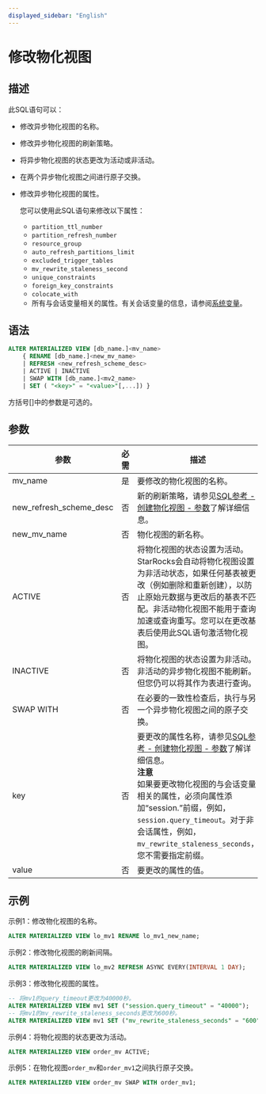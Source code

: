 ```yaml
---
displayed_sidebar: "English"
---
```


# 修改物化视图

## 描述

此SQL语句可以：

- 修改异步物化视图的名称。
- 修改异步物化视图的刷新策略。
- 将异步物化视图的状态更改为活动或非活动。
- 在两个异步物化视图之间进行原子交换。
- 修改异步物化视图的属性。

  您可以使用此SQL语句来修改以下属性：

  - `partition_ttl_number`
  - `partition_refresh_number`
  - `resource_group`
  - `auto_refresh_partitions_limit`
  - `excluded_trigger_tables`
  - `mv_rewrite_staleness_second`
  - `unique_constraints`
  - `foreign_key_constraints`
  - `colocate_with`
  - 所有与会话变量相关的属性。有关会话变量的信息，请参阅[系统变量](../../../reference/System_variable.md)。

## 语法

```SQL
ALTER MATERIALIZED VIEW [db_name.]<mv_name> 
    { RENAME [db_name.]<new_mv_name> 
    | REFRESH <new_refresh_scheme_desc> 
    | ACTIVE | INACTIVE 
    | SWAP WITH [db_name.]<mv2_name>
    | SET ( "<key>" = "<value>"[,...]) }
```

方括号[]中的参数是可选的。

## 参数

| **参数**                  | **必需** | **描述**                                                     |
| ----------------------- | ------------ | ------------------------------------------------------------ |
| mv_name                   | 是           | 要修改的物化视图的名称。                                                     |
| new_refresh_scheme_desc | 否           | 新的刷新策略，请参见[SQL参考 - 创建物化视图 - 参数](../data-definition/CREATE_MATERIALIZED_VIEW.md#parameters)了解详细信息。                                    |
| new_mv_name             | 否           | 物化视图的新名称。                                                         |
| ACTIVE                  | 否           | 将物化视图的状态设置为活动。StarRocks会自动将物化视图设置为非活动状态，如果任何基表被更改（例如删除和重新创建），以防止原始元数据与更改后的基表不匹配。非活动物化视图不能用于查询加速或查询重写。您可以在更改基表后使用此SQL语句激活物化视图。 |
| INACTIVE                | 否           | 将物化视图的状态设置为非活动。非活动的异步物化视图不能刷新。但您仍可以将其作为表进行查询。                       |
| SWAP WITH               | 否           | 在必要的一致性检查后，执行与另一个异步物化视图之间的原子交换。   |
| key                     | 否           | 要更改的属性名称，请参见[SQL参考 - 创建物化视图 - 参数](../data-definition/CREATE_MATERIALIZED_VIEW.md#parameters)了解详细信息。<br />**注意**<br />如果要更改物化视图的与会话变量相关的属性，必须向属性添加“session.”前缀，例如，`session.query_timeout`。对于非会话属性，例如，`mv_rewrite_staleness_seconds`，您不需要指定前缀。                                    |
| value                   | 否           | 要更改的属性的值。                                                     |

## 示例

示例1：修改物化视图的名称。

```SQL
ALTER MATERIALIZED VIEW lo_mv1 RENAME lo_mv1_new_name;
```

示例2：修改物化视图的刷新间隔。

```SQL
ALTER MATERIALIZED VIEW lo_mv2 REFRESH ASYNC EVERY(INTERVAL 1 DAY);
```

示例3：修改物化视图的属性。

```SQL
-- 将mv1的query_timeout更改为40000秒。
ALTER MATERIALIZED VIEW mv1 SET ("session.query_timeout" = "40000");
-- 将mv1的mv_rewrite_staleness_seconds更改为600秒。
ALTER MATERIALIZED VIEW mv1 SET ("mv_rewrite_staleness_seconds" = "600");
```

示例4：将物化视图的状态更改为活动。

```SQL
ALTER MATERIALIZED VIEW order_mv ACTIVE;
```

示例5：在物化视图`order_mv`和`order_mv1`之间执行原子交换。

```SQL
ALTER MATERIALIZED VIEW order_mv SWAP WITH order_mv1;
```